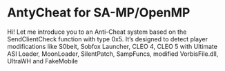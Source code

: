# AntyCheat for SA-MP/OpenMP

Hi! Let me introduce you to an Anti-Cheat system based on the SendClientCheck function with type 0x5. It’s designed to detect player modifications like S0beit, Sobfox Launcher, CLEO 4, CLEO 5 with Ultimate ASI Loader, MoonLoader, SilentPatch, SampFuncs, modified VorbisFile.dll, UltraWH and FakeMobile
